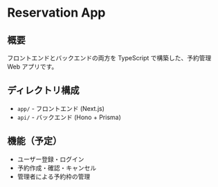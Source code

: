 # Reservation App

## 概要

フロントエンドとバックエンドの両方を TypeScript で構築した、予約管理 Web アプリです。

## ディレクトリ構成

- `app/` - フロントエンド (Next.js)
- `api/` - バックエンド (Hono + Prisma)

## 機能（予定）

- ユーザー登録・ログイン
- 予約作成・確認・キャンセル
- 管理者による予約枠の管理
